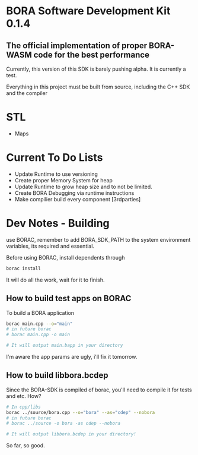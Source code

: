 # BORA Software Development Kit 0.1.4
## The official implementation of proper BORA-WASM code for the best performance

Currently, this version of this SDK is barely pushing alpha. It is currently a test.

Everything in this project must be built from source, including the C++ SDK and the compiler

# STL
* Maps

# Current To Do Lists
- Update Runtime to use versioning
- Create proper Memory System for heap
- Update Runtime to grow heap size and to not be limited.
- Create BORA Debugging via runtime instructions
- Make compilier build every component [3rdparties]


# Dev Notes - Building
use BORAC, remember to add BORA_SDK_PATH to the system environment variables, its required and essential.

Before using BORAC, install dependents through
```bash
borac install
```

It will do all the work, wait for it to finish.

## How to build test apps on BORAC
To build a BORA application
```bash
borac main.cpp --o="main" 
# in future borac
# borac main.cpp -o main

# It will output main.bapp in your directory
``` 
I'm aware the app params are ugly, i'll fix it tomorrow.

## How to build libbora.bcdep 
Since the BORA-SDK is compiled of borac, you'll need to compile it for tests and etc. How?
```bash
# In cpp/libs
borac ../source/bora.cpp --o="bora" --as="cdep" --nobora
# in future borac 
# borac ../source -o bora -as cdep --nobora

# It will output libbora.bcdep in your directory!
```

So far, so good.

